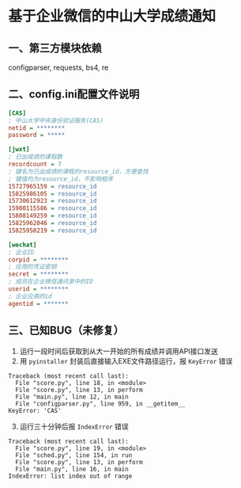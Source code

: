 # 基于企业微信的中山大学成绩通知
## 一、第三方模块依赖
configparser, requests, bs4, re
## 二、config.ini配置文件说明
```ini
[CAS]
; 中山大学中央身份验证服务(CAS)
netid = ********
password = *****

[jwxt]
; 已出成绩的课程数
recordcount = 7
; 键名为已出成绩的课程的resource_id，方便查找
; 键值均为resource_id，不影响程序
15727965159 = resource_id
15825986105 = resource_id
15730612923 = resource_id
15900115586 = resource_id
15808149259 = resource_id
15825962046 = resource_id
15825958219 = resource_id

[wechat]
; 企业ID
corpid = ********
; 应用的凭证密钥
secret = ********
; 成员在企业微信通讯录中的ID
userid = ********
; 企业应用的id
agentid = *******
```
## 三、已知BUG（未修复）
1. 运行一段时间后获取到从大一开始的所有成绩并调用API接口发送
2. 用 ```pyinstaller``` 封装后直接输入EXE文件路径运行，报 ```KeyError``` 错误
```
Traceback (most recent call last):
  File "score.py", line 18, in <module>
  File "score.py", line 13, in perform
  File "main.py", line 12, in main
  File "configparser.py", line 959, in __getitem__
KeyError: 'CAS'
```
3. 运行三十分钟后报 ```IndexError``` 错误
```
Traceback (most recent call last):
  File "score.py", line 19, in <module>
  File "sched.py", line 154, in run
  File "score.py", line 13, in perform
  File "main.py", line 16, in main
IndexError: list index out of range
```
